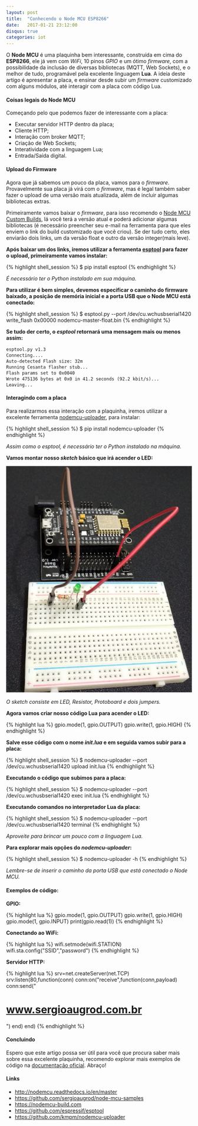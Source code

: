 ```yaml
---
layout: post
title:  "Conhecendo o Node MCU ESP8266"
date:   2017-01-21 23:12:00
disqus: true
categories: iot
---
```


O **Node MCU** é uma plaquinha bem interessante, construída em cima do **ESP8266**, ele já vem com *WiFi*, 10 pinos *GPIO* e um ótimo *firmware*, com a possibilidade da inclusão de diversas bibliotecas (MQTT, Web Sockets), e o melhor de tudo, programável pela excelente linguagem **Lua**. A ideia deste artigo é apresentar a placa, e ensinar desde subir um *firmware* customizado com alguns módulos, até interagir com a placa com código Lua.

#### Coisas legais do Node MCU

Começando pelo que podemos fazer de interessante com a placa:

* Executar servidor HTTP dentro da placa;
* Cliente HTTP;
* Interação com broker MQTT;
* Criação de Web Sockets;
* Interatividade com a linguagem Lua;
* Entrada/Saída digital.

#### Upload do Firmware

Agora que já sabemos um pouco da placa, vamos para o *firmware*. Provavelmente sua placa já virá com o *firmware*, mas é legal também saber fazer o upload de uma versão mais atualizada, além de incluir algumas bibliotecas extras.

Primeiramente vamos baixar o *firmware*, para isso recomendo o [Node MCU Custom Builds](https://nodemcu-build.com), lá você terá a versão atual e poderá adicionar algumas bibliotecas (é necessário preencher seu e-mail na ferramenta para que eles enviem o link do build customizado que você criou). Se der tudo certo, eles enviarão dois links, um da versão float e outro da versão integer(mais leve).

**Após baixar um dos links, iremos utilizar a ferramenta [esptool](https://github.com/espressif/esptool) para fazer o upload, primeiramente vamos instalar:**

{% highlight shell_session %}
$ pip install esptool
{% endhighlight %}

*É necessário ter o Python instalado em sua máquina.*

**Para utilizar é bem simples, devemos especificar o caminho do firmware baixado, a posição de memória inicial e a porta USB que o Node MCU está conectado:**

{% highlight shell_session %}
$ esptool.py --port /dev/cu.wchusbserial1420 write_flash 0x00000 nodemcu-master-float.bin
{% endhighlight %}

**Se tudo der certo, o *esptool* retornará uma mensagem mais ou menos assim:**

```
esptool.py v1.3
Connecting....
Auto-detected Flash size: 32m
Running Cesanta flasher stub...
Flash params set to 0x0040
Wrote 475136 bytes at 0x0 in 41.2 seconds (92.2 kbit/s)...
Leaving...
```

#### Interagindo com a placa

Para realizarmos essa interação com a plaquinha, iremos utilizar a excelente ferramenta [nodemcu-uploader](https://github.com/kmpm/nodemcu-uploader), para instalar:

{% highlight shell_session %}
$ pip install nodemcu-uploader
{% endhighlight %}

*Assim como o esptool, é necessário ter o Python instalado na máquina.*

**Vamos montar nosso *sketch* básico que irá acender o LED:**

![Sketch](/assets/images/nodemcu_sketch.jpg)

*O sketch consiste em LED, Resistor, Protoboard e dois jumpers.*

**Agora vamos criar nosso código Lua para acender o LED:**

{% highlight lua %}
gpio.mode(1, gpio.OUTPUT)
gpio.write(1, gpio.HIGH)
{% endhighlight %}

**Salve esse código com o nome *init.lua* e em seguida vamos subir para a placa:**

{% highlight shell_session %}
$ nodemcu-uploader --port /dev/cu.wchusbserial1420 upload init.lua
{% endhighlight %}

**Executando o código que subimos para a placa:**

{% highlight shell_session %}
$ nodemcu-uploader --port /dev/cu.wchusbserial1420 exec init.lua
{% endhighlight %}

**Executando comandos no interpretador Lua da placa:**

{% highlight shell_session %}
$ nodemcu-uploader --port /dev/cu.wchusbserial1420 terminal
{% endhighlight %}

*Aproveite para brincar um pouco com a linguagem Lua.*

**Para explorar mais opções do *nodemcu-uploader*:**

{% highlight shell_session %}
$ nodemcu-uploader -h
{% endhighlight %}

*Lembre-se de inserir o caminho da porta USB que está conectado o Node MCU.*

#### Exemplos de código:

**GPIO:**

{% highlight lua %}
gpio.mode(1, gpio.OUTPUT)
gpio.write(1, gpio.HIGH)
gpio.mode(1, gpio.INPUT)
print(gpio.read(1))
{% endhighlight %}

**Conectando ao WiFi:**

{% highlight lua %}
wifi.setmode(wifi.STATION)
wifi.sta.config("SSID","password")
{% endhighlight %}

**Servidor HTTP:**

{% highlight lua %}
srv=net.createServer(net.TCP)
srv:listen(80,function(conn)
    conn:on("receive",function(conn,payload)
    conn:send("<h1>www.sergioaugrod.com.br</h1>")
    end)
end)
{% endhighlight %}

#### Concluindo

Espero que este artigo possa ser útil para você que procura saber mais sobre essa excelente plaquinha, recomendo explorar mais exemplos de código na [documentação oficial](http://nodemcu.readthedocs.io/en/master/). Abraço!

#### Links

* <http://nodemcu.readthedocs.io/en/master>
* <https://github.com/sergioaugrod/node-mcu-samples>
* <https://nodemcu-build.com>
* <https://github.com/espressif/esptool>
* <https://github.com/kmpm/nodemcu-uploader>
